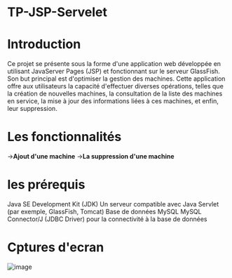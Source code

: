 # TP-JSP-Servelet
# Introduction 

Ce projet se présente sous la forme d'une application web développée en utilisant JavaServer Pages (JSP) et fonctionnant sur le serveur GlassFish. Son but principal est d'optimiser la gestion des machines. Cette application offre aux utilisateurs la capacité d'effectuer diverses opérations, telles que la création de nouvelles machines, la consultation de la liste des machines en service, la mise à jour des informations liées à ces machines, et enfin, leur suppression.

# Les fonctionnalités
->**Ajout d'une machine**
->**La suppression d'une machine**

# les prérequis 

Java SE Development Kit (JDK)
Un serveur compatible avec Java Servlet (par exemple, GlassFish, Tomcat)
Base de données MySQL
MySQL Connector/J (JDBC Driver) pour la connectivité à la base de données

# Cptures d'ecran 

![image](https://github.com/nainiaasmaa/TP-JSP-Servelet/assets/147659638/ed8d3a81-7e81-4939-8459-f0ad4c216727)





